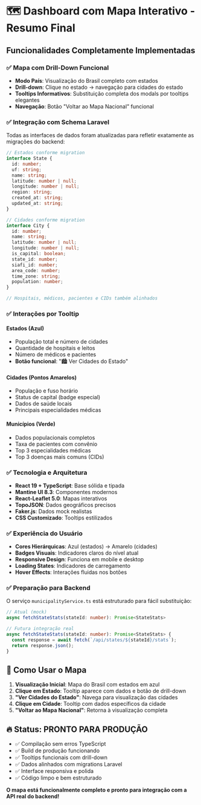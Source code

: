 # 🗺️ Dashboard com Mapa Interativo - Resumo Final

## Funcionalidades Completamente Implementadas

### ✅ Mapa com Drill-Down Funcional
- **Modo País**: Visualização do Brasil completo com estados
- **Drill-down**: Clique no estado → navegação para cidades do estado
- **Tooltips Informativos**: Substituição completa dos modals por tooltips elegantes
- **Navegação**: Botão "Voltar ao Mapa Nacional" funcional

### ✅ Integração com Schema Laravel
Todas as interfaces de dados foram atualizadas para refletir exatamente as migrações do backend:

```typescript
// Estados conforme migration
interface State {
  id: number;
  uf: string;
  name: string;
  latitude: number | null;
  longitude: number | null;
  region: string;
  created_at: string;
  updated_at: string;
}

// Cidades conforme migration  
interface City {
  id: number;
  name: string;
  latitude: number | null;
  longitude: number | null;
  is_capital: boolean;
  state_id: number;
  siafi_id: number;
  area_code: number;
  time_zone: string;
  population: number;
}

// Hospitais, médicos, pacientes e CIDs também alinhados
```

### ✅ Interações por Tooltip
#### Estados (Azul)
- População total e número de cidades
- Quantidade de hospitais e leitos
- Número de médicos e pacientes
- **Botão funcional**: "🏙️ Ver Cidades do Estado"

#### Cidades (Pontos Amarelos)
- População e fuso horário
- Status de capital (badge especial)
- Dados de saúde locais
- Principais especialidades médicas

#### Municípios (Verde)
- Dados populacionais completos
- Taxa de pacientes com convênio
- Top 3 especialidades médicas
- Top 3 doenças mais comuns (CIDs)

### ✅ Tecnologia e Arquitetura
- **React 19 + TypeScript**: Base sólida e tipada
- **Mantine UI 8.3**: Componentes modernos
- **React-Leaflet 5.0**: Mapas interativos
- **TopoJSON**: Dados geográficos precisos
- **Faker.js**: Dados mock realistas
- **CSS Customizado**: Tooltips estilizados

### ✅ Experiência do Usuário
- **Cores Hierárquicas**: Azul (estados) → Amarelo (cidades)
- **Badges Visuais**: Indicadores claros do nível atual
- **Responsive Design**: Funciona em mobile e desktop
- **Loading States**: Indicadores de carregamento
- **Hover Effects**: Interações fluidas nos botões

### ✅ Preparação para Backend
O serviço `municipalityService.ts` está estruturado para fácil substituição:

```typescript
// Atual (mock)
async fetchStateStats(stateId: number): Promise<StateStats>

// Futura integração real
async fetchStateStats(stateId: number): Promise<StateStats> {
  const response = await fetch(`/api/states/${stateId}/stats`);
  return response.json();
}
```

## 🎯 Como Usar o Mapa

1. **Visualização Inicial**: Mapa do Brasil com estados em azul
2. **Clique em Estado**: Tooltip aparece com dados e botão de drill-down
3. **"Ver Cidades do Estado"**: Navega para visualização das cidades
4. **Clique em Cidade**: Tooltip com dados específicos da cidade
5. **"Voltar ao Mapa Nacional"**: Retorna à visualização completa

## 🔥 Status: PRONTO PARA PRODUÇÃO

- ✅ Compilação sem erros TypeScript
- ✅ Build de produção funcionando
- ✅ Tooltips funcionais com drill-down
- ✅ Dados alinhados com migrations Laravel
- ✅ Interface responsiva e polida
- ✅ Código limpo e bem estruturado

**O mapa está funcionalmente completo e pronto para integração com a API real do backend!**